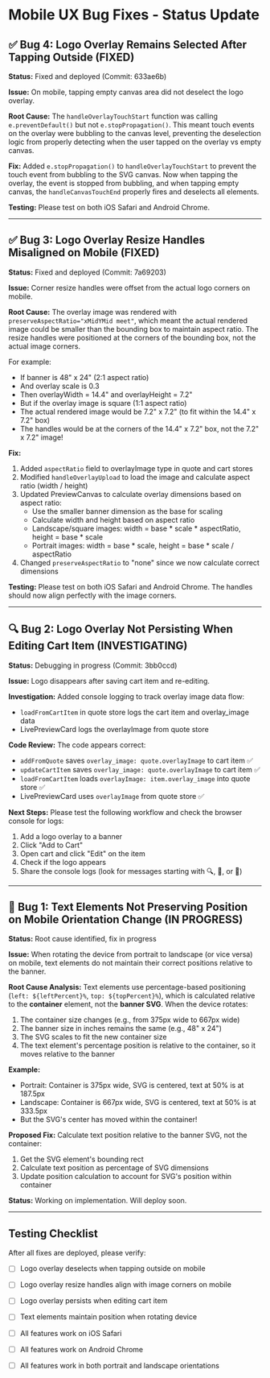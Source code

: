# Mobile UX Bug Fixes - Status Update

## ✅ Bug 4: Logo Overlay Remains Selected After Tapping Outside (FIXED)
**Status:** Fixed and deployed (Commit: 633ae6b)

**Issue:** On mobile, tapping empty canvas area did not deselect the logo overlay.

**Root Cause:** The `handleOverlayTouchStart` function was calling `e.preventDefault()` but not `e.stopPropagation()`. This meant touch events on the overlay were bubbling to the canvas level, preventing the deselection logic from properly detecting when the user tapped on the overlay vs empty canvas.

**Fix:** Added `e.stopPropagation()` to `handleOverlayTouchStart` to prevent the touch event from bubbling to the SVG canvas. Now when tapping the overlay, the event is stopped from bubbling, and when tapping empty canvas, the `handleCanvasTouchEnd` properly fires and deselects all elements.

**Testing:** Please test on both iOS Safari and Android Chrome.

---

## ✅ Bug 3: Logo Overlay Resize Handles Misaligned on Mobile (FIXED)
**Status:** Fixed and deployed (Commit: 7a69203)

**Issue:** Corner resize handles were offset from the actual logo corners on mobile.

**Root Cause:** The overlay image was rendered with `preserveAspectRatio="xMidYMid meet"`, which meant the actual rendered image could be smaller than the bounding box to maintain aspect ratio. The resize handles were positioned at the corners of the bounding box, not the actual image corners.

For example:
- If banner is 48" x 24" (2:1 aspect ratio)
- And overlay scale is 0.3
- Then overlayWidth = 14.4" and overlayHeight = 7.2"
- But if the overlay image is square (1:1 aspect ratio)
- The actual rendered image would be 7.2" x 7.2" (to fit within the 14.4" x 7.2" box)
- The handles would be at the corners of the 14.4" x 7.2" box, not the 7.2" x 7.2" image!

**Fix:**
1. Added `aspectRatio` field to overlayImage type in quote and cart stores
2. Modified `handleOverlayUpload` to load the image and calculate aspect ratio (width / height)
3. Updated PreviewCanvas to calculate overlay dimensions based on aspect ratio:
   - Use the smaller banner dimension as the base for scaling
   - Calculate width and height based on aspect ratio
   - Landscape/square images: width = base * scale * aspectRatio, height = base * scale
   - Portrait images: width = base * scale, height = base * scale / aspectRatio
4. Changed `preserveAspectRatio` to "none" since we now calculate correct dimensions

**Testing:** Please test on both iOS Safari and Android Chrome. The handles should now align perfectly with the image corners.

---

## 🔍 Bug 2: Logo Overlay Not Persisting When Editing Cart Item (INVESTIGATING)
**Status:** Debugging in progress (Commit: 3bb0ccd)

**Issue:** Logo disappears after saving cart item and re-editing.

**Investigation:** Added console logging to track overlay image data flow:
- `loadFromCartItem` in quote store logs the cart item and overlay_image data
- LivePreviewCard logs the overlayImage from quote store

**Code Review:** The code appears correct:
- `addFromQuote` saves `overlay_image: quote.overlayImage` to cart item ✅
- `updateCartItem` saves `overlay_image: quote.overlayImage` to cart item ✅
- `loadFromCartItem` loads `overlayImage: item.overlay_image` into quote store ✅
- LivePreviewCard uses `overlayImage` from quote store ✅

**Next Steps:** Please test the following workflow and check the browser console for logs:
1. Add a logo overlay to a banner
2. Click "Add to Cart"
3. Open cart and click "Edit" on the item
4. Check if the logo appears
5. Share the console logs (look for messages starting with 🔍, 🔄, or 🛒)

---

## 🔧 Bug 1: Text Elements Not Preserving Position on Mobile Orientation Change (IN PROGRESS)
**Status:** Root cause identified, fix in progress

**Issue:** When rotating the device from portrait to landscape (or vice versa) on mobile, text elements do not maintain their correct positions relative to the banner.

**Root Cause Analysis:**
Text elements use percentage-based positioning (`left: ${leftPercent}%`, `top: ${topPercent}%`), which is calculated relative to the **container** element, not the **banner SVG**. When the device rotates:
1. The container size changes (e.g., from 375px wide to 667px wide)
2. The banner size in inches remains the same (e.g., 48" x 24")
3. The SVG scales to fit the new container size
4. The text element's percentage position is relative to the container, so it moves relative to the banner

**Example:**
- Portrait: Container is 375px wide, SVG is centered, text at 50% is at 187.5px
- Landscape: Container is 667px wide, SVG is centered, text at 50% is at 333.5px
- But the SVG's center has moved within the container!

**Proposed Fix:**
Calculate text position relative to the banner SVG, not the container:
1. Get the SVG element's bounding rect
2. Calculate text position as percentage of SVG dimensions
3. Update position calculation to account for SVG's position within container

**Status:** Working on implementation. Will deploy soon.

---

## Testing Checklist
After all fixes are deployed, please verify:
- [ ] Logo overlay deselects when tapping outside on mobile
- [ ] Logo overlay resize handles align with image corners on mobile
- [ ] Logo overlay persists when editing cart item
- [ ] Text elements maintain position when rotating device
- [ ] All features work on iOS Safari
- [ ] All features work on Android Chrome
- [ ] All features work in both portrait and landscape orientations

